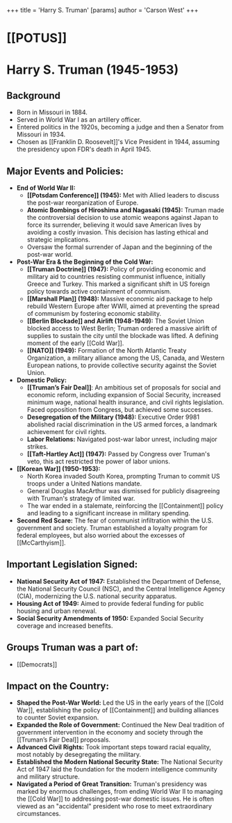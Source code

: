+++
 title = 'Harry S. Truman'
[params]
	author = 'Carson West'
+++
# [[POTUS]]
# Harry S. Truman (1945-1953)

## Background
*   Born in Missouri in 1884.
*   Served in World War I as an artillery officer.
*   Entered politics in the 1920s, becoming a judge and then a Senator from Missouri in 1934.
*   Chosen as [[Franklin D. Roosevelt]]'s Vice President in 1944, assuming the presidency upon FDR's death in April 1945.

## Major Events and Policies:

*   **End of World War II:**
    *   **[[Potsdam Conference]] (1945):** Met with Allied leaders to discuss the post-war reorganization of Europe.
    *   **Atomic Bombings of Hiroshima and Nagasaki (1945):** Truman made the controversial decision to use atomic weapons against Japan to force its surrender, believing it would save American lives by avoiding a costly invasion. This decision has lasting ethical and strategic implications.
    *   Oversaw the formal surrender of Japan and the beginning of the post-war world.
*   **Post-War Era & the Beginning of the Cold War:**
    *   **[[Truman Doctrine]] (1947):** Policy of providing economic and military aid to countries resisting communist influence, initially Greece and Turkey.  This marked a significant shift in US foreign policy towards active containment of communism.
    *   **[[Marshall Plan]] (1948):**  Massive economic aid package to help rebuild Western Europe after WWII, aimed at preventing the spread of communism by fostering economic stability.
    *   **[[Berlin Blockade]] and Airlift (1948-1949):**  The Soviet Union blocked access to West Berlin; Truman ordered a massive airlift of supplies to sustain the city until the blockade was lifted. A defining moment of the early [[Cold War]].
    *   **[[NATO]] (1949):**  Formation of the North Atlantic Treaty Organization, a military alliance among the US, Canada, and Western European nations, to provide collective security against the Soviet Union.
*   **Domestic Policy:**
    *   **[[Truman’s Fair Deal]]**: An ambitious set of proposals for social and economic reform, including expansion of Social Security, increased minimum wage, national health insurance, and civil rights legislation. Faced opposition from Congress, but achieved some successes.
    *   **Desegregation of the Military (1948):** Executive Order 9981 abolished racial discrimination in the US armed forces, a landmark achievement for civil rights.
    *   **Labor Relations:** Navigated post-war labor unrest, including major strikes.
    *   **[[Taft-Hartley Act]] (1947):**  Passed by Congress over Truman's veto, this act restricted the power of labor unions.
*   **[[Korean War]] (1950-1953):**
    *   North Korea invaded South Korea, prompting Truman to commit US troops under a United Nations mandate.
    *   General Douglas MacArthur was dismissed for publicly disagreeing with Truman's strategy of limited war.
    *   The war ended in a stalemate, reinforcing the [[Containment]] policy and leading to a significant increase in military spending.
*   **Second Red Scare:** The fear of communist infiltration within the U.S. government and society. Truman established a loyalty program for federal employees, but also worried about the excesses of [[McCarthyism]].

## Important Legislation Signed:

*   **National Security Act of 1947:** Established the Department of Defense, the National Security Council (NSC), and the Central Intelligence Agency (CIA), modernizing the U.S. national security apparatus.
*   **Housing Act of 1949:** Aimed to provide federal funding for public housing and urban renewal.
*   **Social Security Amendments of 1950:** Expanded Social Security coverage and increased benefits.

## Groups Truman was a part of:

*   [[Democrats]]

## Impact on the Country:

*   **Shaped the Post-War World:** Led the US in the early years of the [[Cold War]], establishing the policy of [[Containment]] and building alliances to counter Soviet expansion.
*   **Expanded the Role of Government:** Continued the New Deal tradition of government intervention in the economy and society through the [[Truman’s Fair Deal]] proposals.
*   **Advanced Civil Rights:** Took important steps toward racial equality, most notably by desegregating the military.
*   **Established the Modern National Security State:**  The National Security Act of 1947 laid the foundation for the modern intelligence community and military structure.
*   **Navigated a Period of Great Transition:** Truman's presidency was marked by enormous challenges, from ending World War II to managing the [[Cold War]] to addressing post-war domestic issues. He is often viewed as an "accidental" president who rose to meet extraordinary circumstances.
